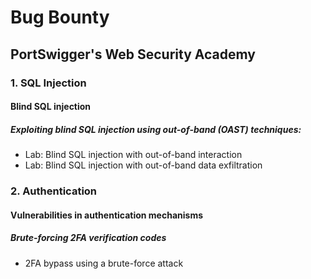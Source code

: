 # Bug Bounty
## PortSwigger's Web Security Academy
### 1. SQL Injection
#### Blind SQL injection
##### Exploiting blind SQL injection using out-of-band (OAST) techniques:

* Lab: Blind SQL injection with out-of-band interaction
* Lab: Blind SQL injection with out-of-band data exfiltration

### 2. Authentication
#### Vulnerabilities in authentication mechanisms
##### Brute-forcing 2FA verification codes

* 2FA bypass using a brute-force attack
